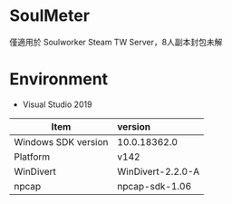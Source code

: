 # SoulMeter

僅適用於 Soulworker Steam TW Server，8人副本封包未解

# Environment

- Visual Studio 2019

| Item                | version           |
| ------------------- |:----------------- |
| Windows SDK version | 10.0.18362.0      |
| Platform            | v142              |
| WinDivert           | WinDivert-2.2.0-A | 
| npcap               | npcap-sdk-1.06    |